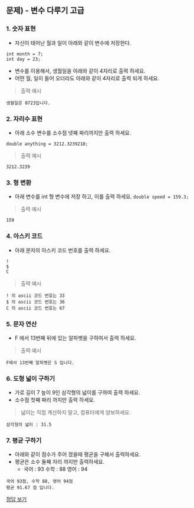 ## 문제) - 변수 다루기 고급

### 1. 숫자 표현
* 자신이 태어난 월과 일이 아래와 같이 변수에 저장한다. 

```
int month = 7;
int day = 23;
```
* 변수를 이용해서, 생월일을 아래와 같이 4자리로 출력 하세요. 
* 어떤 월, 일이 들어 오더라도 아래와 같이 4자리로 출력 되게 하세요.

> 출력 예시 

```
생월일은 0723입니다.
```

### 2. 자리수 표현

* 아래 소수 변수를 소수점 넷째 짜리까지만 출력 하세요. 

`double anything = 3212.3239218;`

> 출력 예시 

```
3212.3239
```

### 3. 형 변환
* 아래 변수를 int 형 변수에 저장 하고, 이를 출력 하세요. 
`double speed = 159.3;`

> 출력 예시 

```
159
```

### 4. 아스키 코드
* 아래 문자의 아스키 코드 번호를 출력 하세요. 

```
! 
$ 
C
```

> 출력 예시 

```
! 의 ascii 코드 번호는 33
$ 의 ascii 코드 번호는 36
C 의 ascii 코드 번호는 67
```

### 5. 문자 연산

* F 에서 13번째 뒤에 있는 알파벳을 구하여서 출력 하세요. 

> 출력 예시 

```
F에서 13번째 알파벳은 S 입니다.
```

### 6. 도형 넓이 구하기 
* 가로 길이 7 높이 9인 삼각형의 넓이를 구하여 출력 하세요.
* 소수점 첫째 짜리 까지만 출력 하세요. 
> 넓이는 직접 계산하지 말고, 컴퓨터에게 양보하세요.  

```
삼각형의 넓이 : 31.5
```

### 7. 평균 구하기
* 아래와 같이 점수가 주어 졌을때 평균을 구해서 출력하세요. 
* 평균은 소수 둘째 자리 까지만 출력하세요.
	* 국어 : 93 수학 : 88 영어 : 94 

```
국어 93점, 수학 88, 영어 94점
평균 91.67 점 입니다.
```


[정답 보기](test03.c)

